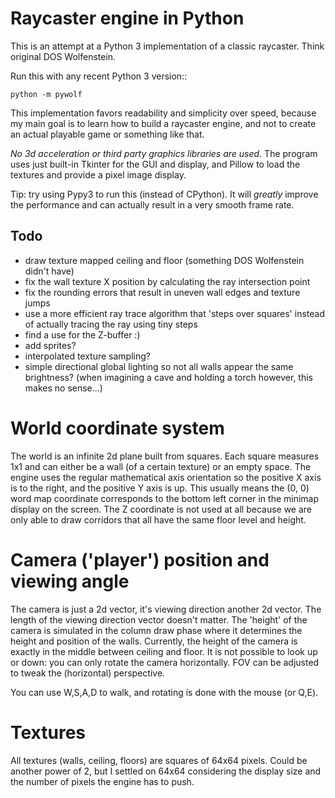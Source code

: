 # Raycaster engine in Python

This is an attempt at a Python 3 implementation of a classic raycaster. Think original DOS Wolfenstein.

Run this with any recent Python 3 version::

    python -m pywolf
    
This implementation favors readability and simplicity over speed, because my main goal
is to learn how to build a raycaster engine, and not to create an actual playable game or something like that. 

*No 3d acceleration or third party graphics libraries are used.* 
The program uses just built-in Tkinter for the GUI and display, and Pillow to load the textures 
and provide a pixel image display.

Tip: try using Pypy3 to run this (instead of CPython). It will *greatly* improve
 the performance and can actually result in a very smooth frame rate.

## Todo

- draw texture mapped ceiling and floor (something DOS Wolfenstein didn't have)
- fix the wall texture X position by calculating the ray intersection point
- fix the rounding errors that result in uneven wall edges and texture jumps
- use a more efficient ray trace algorithm that 'steps over squares' instead of actually tracing the ray using tiny steps
- find a use for the Z-buffer :)
- add sprites?
- interpolated texture sampling?
- simple directional global lighting so not all walls appear the same brightness?
  (when imagining a cave and holding a torch however, this makes no sense...)


# World coordinate system

The world is an infinite 2d plane built from squares. Each square measures 1x1 and
can either be a wall (of a certain texture) or an empty space.
The engine uses the regular mathematical axis orientation so the positive X axis is to the right,
and the positive Y axis is up.  This usually means the (0, 0) word map coordinate
corresponds to the bottom left corner in the minimap display on the screen.
The Z coordinate is not used at all because we are only able to draw corridors
that all have the same floor level and height.


# Camera ('player') position and viewing angle

The camera is just a 2d vector, it's viewing direction another 2d vector.
The length of the viewing direction vector doesn't matter.
The 'height' of the camera is simulated in the column draw phase where it
determines the height and position of the walls. Currently, the height of the
camera is exactly in the middle between ceiling and floor.
It is not possible to look up or down: you can only rotate the camera horizontally.
FOV can be adjusted to tweak the (horizontal) perspective.

You can use W,S,A,D to walk, and rotating is done with the mouse (or Q,E).


# Textures

All textures (walls, ceiling, floors) are squares of 64x64 pixels.
Could be another power of 2, but I settled on 64x64 considering the display size and
the number of pixels the engine has to push.
